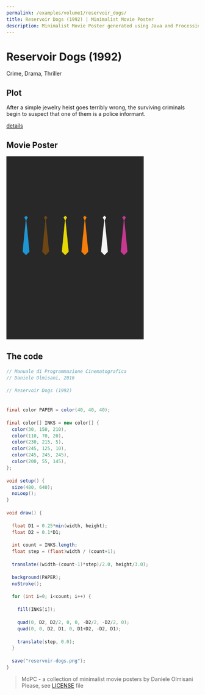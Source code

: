 ```yaml
---
permalink: /examples/volume1/reservoir_dogs/
title: Reservoir Dogs (1992) | Minimalist Movie Poster
description: Minimalist Movie Poster generated using Java and Processing.
---
```


# Reservoir Dogs (1992)

Crime, Drama, Thriller

## Plot
After a simple jewelry heist goes terribly wrong, the surviving criminals begin to suspect that one of them is a police informant.

[details](https://www.imdb.com/title/tt0105236/)

## Movie Poster
<img src="reservoir-dogs.png"  width="360px" title="Reservoir Dogs">


## The code
```java
// Manuale di Programmazione Cinematografica
// Daniele Olmisani, 2016

// Reservoir Dogs (1992)


final color PAPER = color(40, 40, 40);

final color[] INKS = new color[] {
  color(30, 150, 210),
  color(110, 70, 20),
  color(230, 215, 5),
  color(245, 125, 10),
  color(245, 245, 245),
  color(200, 55, 145),
};

void setup() {
  size(480, 640);
  noLoop();
}

void draw() {
  
  float D1 = 0.25*min(width, height);
  float D2 = 0.1*D1;
  
  int count = INKS.length;
  float step = (float)width / (count+1);
 
  translate((width-(count-1)*step)/2.0, height/3.0);
  
  background(PAPER);
  noStroke();
  
  for (int i=0; i<count; i++) {
    
    fill(INKS[i]);
    
    quad(0, D2, D2/2, 0, 0, -D2/2, -D2/2, 0);
    quad(0, 0, D2, D1, 0, D1+D2, -D2, D1);
    
    translate(step, 0.0);
  }
  
  save("reservoir-dogs.png");
}

```

> MdPC - a collection of minimalist movie posters
> by Daniele Olmisani
> Please, see [LICENSE](../../../LICENSE) file
